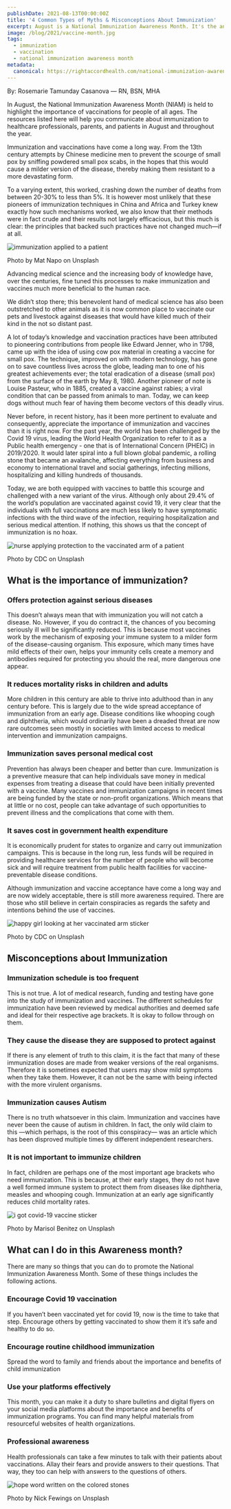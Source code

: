```yaml
---
publishDate: 2021-08-13T00:00:00Z
title: '4 Common Types of Myths & Misconceptions About Immunization'
excerpt: August is a National Immunization Awareness Month. It's the annual observance debunking misconceptions and highlight  the importance of vaccination for people.
image: /blog/2021/vaccine-month.jpg
tags:
  - immunization
  - vaccination
  - national immunization awareness month
metadata:
  canonical: https://rightaccordhealth.com/national-immunization-awareness-month
---
```



By: Rosemarie Tamunday Casanova — RN, BSN, MHA


In August, the National Immunization Awareness Month (NIAM) is held to highlight the importance of vaccinations for people of all ages. The resources listed here will help you communicate about immunization to healthcare professionals, parents, and patients in August and throughout the year.

Immunization and vaccinations have come a long way. From the 13th century attempts by Chinese medicine men to prevent the scourge of small pox by sniffing powdered small pox scabs, in the hopes that this would cause a milder version of the disease, thereby making them resistant to a more devastating form.

To a varying extent, this worked, crashing down the number of deaths from between 20-30% to less than 5%. It is however most unlikely that these pioneers of immunization techniques in China and Africa and Turkey knew exactly how such mechanisms worked, we also know that their methods were in fact crude and their results not largely efficacious, but this much is clear: the principles that backed such practices have not changed much—if at all.

![immunization applied to a patient](/blog/2021/mat-napo-dzPkdvuk7qk-unsplash.jpg)

Photo by Mat Napo on Unsplash

Advancing medical science and the increasing body of knowledge have, over the centuries, fine tuned this processes to make immunization and vaccines much more beneficial to the human race.

We didn’t stop there; this benevolent hand of medical science has also been outstretched to other animals as it is now common place to vaccinate our pets and livestock against diseases that would have killed much of their kind in the not so distant past.

A lot of today’s knowledge and vaccination practices have been attributed to pioneering contributions from people like Edward Jenner, who in 1798, came up with the idea of using cow pox material in creating a vaccine for small pox. The technique, improved on with modern technology, has gone on to save countless lives across the globe, leading man to one of his greatest achievements ever; the total eradication of a disease (small pox) from the surface of the earth by May 8, 1980. Another pioneer of note is Louise Pasteur, who in 1885, created a vaccine against rabies; a viral condition that can be passed from animals to man. Today, we can keep dogs without much fear of having them become vectors of this deadly virus.

Never before, in recent history, has it been more pertinent to evaluate and consequently, appreciate the importance of immunization and vaccines than it is right now. For the past year, the world has been challenged by the Covid 19 virus, leading the World Health Organization to refer to it as a Public health emergency - one that is of International Concern (PHEIC) in 2019/2020. It would later spiral into a full blown global pandemic, a rolling stone that became an avalanche, affecting everything from business and economy to international travel and social gatherings, infecting millions, hospitalizing and killing hundreds of thousands.

Today, we are both equipped with vaccines to battle this scourge and challenged with a new variant of the virus. Although only about 29.4% of the world’s population are vaccinated against covid 19, it very clear that the individuals with full vaccinations are much less likely to have symptomatic infections with the third wave of the infection, requiring hospitalization and serious medical attention. If nothing, this shows us that the concept of immunization is no hoax.

![nurse applying protection to the vaccinated arm of a patient](/blog/2021/cdc-90ejoVTj2-M-unsplash.jpg)

Photo by CDC on Unsplash

What is the importance of immunization?
---------------------------------------

### Offers protection against serious diseases

This doesn’t always mean that with immunization you will not catch a disease. No. However, if you do contract it, the chances of you becoming seriously ill will be significantly reduced. This is because most vaccines work by the mechanism of exposing your immune system to a milder form of the disease-causing organism. This exposure, which many times have mild effects of their own, helps your immunity cells create a memory and antibodies required for protecting you should the real, more dangerous one appear.

### It reduces mortality risks in children and adults

More children in this century are able to thrive into adulthood than in any century before. This is largely due to the wide spread acceptance of immunization from an early age. Disease conditions like whooping cough and diphtheria, which would ordinarily have been a dreaded threat are now rare outcomes seen mostly in societies with limited access to medical intervention and immunization campaigns.

### Immunization saves personal medical cost

Prevention has always been cheaper and better than cure. Immunization is a preventive measure that can help individuals save money in medical expenses from treating a disease that could have been initially prevented with a vaccine. Many vaccines and immunization campaigns in recent times are being funded by the state or non-profit organizations. Which means that at little or no cost, people can take advantage of such opportunities to prevent illness and the complications that come with them.

### It saves cost in government health expenditure

It is economically prudent for states to organize and carry out immunization campaigns. This is because in the long run, less funds will be required in providing healthcare services for the number of people who will become sick and will require treatment from public health facilities for vaccine-preventable disease conditions.

Although immunization and vaccine acceptance have come a long way and are now widely acceptable, there is still more awareness required. There are those who still believe in certain conspiracies as regards the safety and intentions behind the use of vaccines.

![happy girl looking at her vaccinated arm sticker](/blog/2021/cdc-TDoPeUSOD1c-unsplash.jpg)

Photo by CDC on Unsplash

Misconceptions about Immunization
---------------------------------

### Immunization schedule is too frequent

This is not true. A lot of medical research, funding and testing have gone into the study of immunization and vaccines. The different schedules for immunization have been reviewed by medical authorities and deemed safe and ideal for their respective age brackets. It is okay to follow through on them.

### They cause the disease they are supposed to protect against

If there is any element of truth to this claim, it is the fact that many of these immunization doses are made from weaker versions of the real organisms. Therefore it is sometimes expected that users may show mild symptoms when they take them. However, it can not be the same with being infected with the more virulent organisms.

### Immunization causes Autism

There is no truth whatsoever in this claim. Immunization and vaccines have never been the cause of autism in children. In fact, the only wild claim to this —which perhaps, is the root of this conspiracy— was an article which has been disproved multiple times by different independent researchers.

### It is not important to immunize children

In fact, children are perhaps one of the most important age brackets who need immunization. This is because, at their early stages, they do not have a well formed immune system to protect them from diseases like diphtheria, measles and whooping cough. Immunization at an early age significantly reduces child mortality rates.

![i got covid-19 vaccine sticker](/blog/2021/marisol-benitez-OY8KhPCT3V8-unsplash.jpg)

Photo by Marisol Benitez on Unsplash

What can I do in this Awareness month?
--------------------------------------

There are many so things that you can do to promote the National Immunization Awareness Month. Some of these things includes the following actions.

### Encourage Covid 19 vaccination

If you haven’t been vaccinated yet for covid 19, now is the time to take that step. Encourage others by getting vaccinated to show them it it’s safe and healthy to do so.

### Encourage routine childhood immunization

Spread the word to family and friends about the importance and benefits of child immunization

### Use your platforms effectively

This month, you can make it a duty to share bulletins and digital flyers on your social media platforms about the importance and benefits of immunization programs. You can find many helpful materials from resourceful websites of health organizations.

### Professional awareness

Health professionals can take a few minutes to talk with their patients about vaccinations. Allay their fears and provide answers to their questions. That way, they too can help with answers to the questions of others.

![hope word written on the colored stones](/blog/2021/nick-fewings-ioNNsLBO8hE-unsplash.jpg)

Photo by Nick Fewings on Unsplash